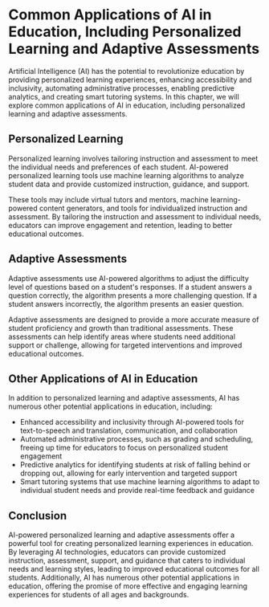 Common Applications of AI in Education, Including Personalized Learning and Adaptive Assessments
===============================================================================================================================================================

Artificial Intelligence (AI) has the potential to revolutionize education by providing personalized learning experiences, enhancing accessibility and inclusivity, automating administrative processes, enabling predictive analytics, and creating smart tutoring systems. In this chapter, we will explore common applications of AI in education, including personalized learning and adaptive assessments.

Personalized Learning
---------------------

Personalized learning involves tailoring instruction and assessment to meet the individual needs and preferences of each student. AI-powered personalized learning tools use machine learning algorithms to analyze student data and provide customized instruction, guidance, and support.

These tools may include virtual tutors and mentors, machine learning-powered content generators, and tools for individualized instruction and assessment. By tailoring the instruction and assessment to individual needs, educators can improve engagement and retention, leading to better educational outcomes.

Adaptive Assessments
--------------------

Adaptive assessments use AI-powered algorithms to adjust the difficulty level of questions based on a student's responses. If a student answers a question correctly, the algorithm presents a more challenging question. If a student answers incorrectly, the algorithm presents an easier question.

Adaptive assessments are designed to provide a more accurate measure of student proficiency and growth than traditional assessments. These assessments can help identify areas where students need additional support or challenge, allowing for targeted interventions and improved educational outcomes.

Other Applications of AI in Education
-------------------------------------

In addition to personalized learning and adaptive assessments, AI has numerous other potential applications in education, including:

* Enhanced accessibility and inclusivity through AI-powered tools for text-to-speech and translation, communication, and collaboration
* Automated administrative processes, such as grading and scheduling, freeing up time for educators to focus on personalized student engagement
* Predictive analytics for identifying students at risk of falling behind or dropping out, allowing for early intervention and targeted support
* Smart tutoring systems that use machine learning algorithms to adapt to individual student needs and provide real-time feedback and guidance

Conclusion
----------

AI-powered personalized learning and adaptive assessments offer a powerful tool for creating personalized learning experiences in education. By leveraging AI technologies, educators can provide customized instruction, assessment, support, and guidance that caters to individual needs and learning styles, leading to improved educational outcomes for all students. Additionally, AI has numerous other potential applications in education, offering the promise of more effective and engaging learning experiences for students of all ages and backgrounds.
